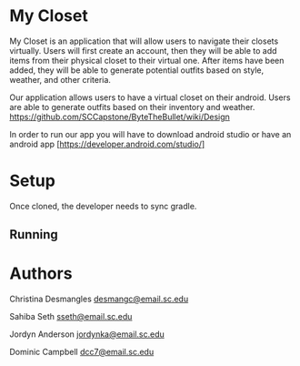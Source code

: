 # My Closet

My Closet is an application that will allow users to navigate their closets 
virtually. Users will first create an account, then they will be able to add 
items from their physical closet to their virtual one.  After items have 
been added, they will be able to generate potential outfits based on style, 
weather, and other criteria. 

Our application allows users to have a virtual closet on their android. Users are able to generate outfits based on their inventory and weather.
https://github.com/SCCapstone/ByteTheBullet/wiki/Design

In order to run our app you will have to download android studio or have an android app [https://developer.android.com/studio/]


# Setup
Once cloned, the developer needs to sync gradle. 

## Running 

# Authors
Christina Desmangles desmangc@email.sc.edu 

Sahiba Seth sseth@email.sc.edu

Jordyn Anderson jordynka@email.sc.edu

Dominic Campbell dcc7@email.sc.edu  
